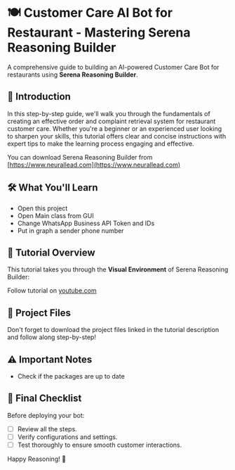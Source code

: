 # 🍽️ Customer Care AI Bot for Restaurant - Mastering Serena Reasoning Builder

A comprehensive guide to building an AI-powered Customer Care Bot for restaurants using **Serena Reasoning Builder**.

## 📖 Introduction

In this step-by-step guide, we'll walk you through the fundamentals of creating an effective order and complaint retrieval system for restaurant customer care. Whether you're a beginner or an experienced user looking to sharpen your skills, this tutorial offers clear and concise instructions with expert tips to make the learning process engaging and effective.

You can download Serena Reasoning Builder from [https://www.neurallead.com](https://www.neurallead.com)

## 🛠️ What You'll Learn

- Open this project
- Open Main class from GUI
- Change WhatsApp Business API Token and IDs
- Put in graph a sender phone number

## 🎥 Tutorial Overview

This tutorial takes you through the **Visual Environment** of Serena Reasoning Builder:

Follow tutorial on [youtube.com](https://youtu.be/md7XDj8-OsE)

## 📂 Project Files

Don't forget to download the project files linked in the tutorial description and follow along step-by-step!

## ⚠️ Important Notes

- Check if the packages are up to date

## 🙏 Final Checklist

Before deploying your bot:
- [ ] Review all the steps.
- [ ] Verify configurations and settings.
- [ ] Test thoroughly to ensure smooth customer interactions.

Happy Reasoning! 🚀
